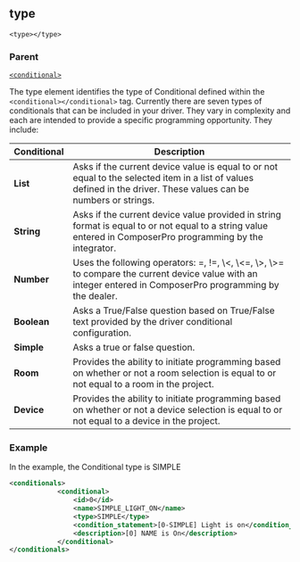 ## type

`<type></type>`


### Parent

[`<conditional>`][1]


The type element identifies the type of Conditional defined within the `<conditional></conditional>` tag. Currently there are seven types of conditionals that can be included in your driver. They vary in complexity and each are intended to provide a specific programming opportunity. They include:

| Conditional | Description                                                                                                                                                         |
| ----------- | ------------------------------------------------------------------------------------------------------------------------------------------------------------------- |
| **List**    | Asks if the current device value is equal to or not equal to the selected item in a list of values defined in the driver. These values can be numbers or strings.   |
| **String**  | Asks if the current device value provided in string format is equal to or not equal to a string value entered in ComposerPro programming by the integrator.         |
| **Number**  | Uses the following operators: =, !=, \\\<, \\\<=, \\\>, \\\>= to compare the current device value with an integer entered in ComposerPro programming by the dealer. |
| **Boolean** | Asks a True/False question based on True/False text provided by the driver conditional configuration.                                                               |
| **Simple**  | Asks a true or false question.                                                                                                                                      |
| **Room**    | Provides the ability to initiate programming based on whether or not a room selection is equal to or not equal to a room in the project.                            |
| **Device**  | Provides the ability to initiate programming based on whether or not a device selection is equal to or not equal to a device in the project.                        |

### Example

In the example, the Conditional type is SIMPLE

```xml
<conditionals>
			<conditional>
				<id>0</id>
				<name>SIMPLE_LIGHT_ON</name>
				<type>SIMPLE</type>
				<condition_statement>[0-SIMPLE] Light is on</condition_statement>
				<description>[0] NAME is On</description>
			</conditional>
</conditionals>
```

[1]:	https://verbose-telegram-5004f902.pages.github.io/#conditionals-xml-conditional